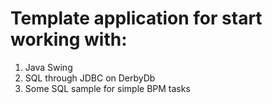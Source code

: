 # Template application for start working with:

1. Java Swing
2. SQL through JDBC on DerbyDb
3. Some SQL sample for simple BPM tasks
